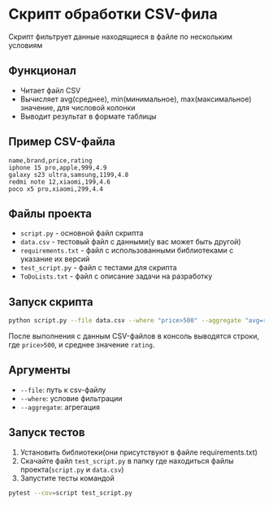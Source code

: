 # Скрипт обработки CSV-фила 
Скрипт фильтрует данные находящиеся в файле по нескольким условиям

## Функционал
- Читает файл CSV
- Вычисляет avg(среднее), min(минимальное), max(максимальное) значение, для числовой колонки
- Выводит результат в формате таблицы

## Пример CSV-файла
```csv
name,brand,price,rating
iphone 15 pro,apple,999,4.9
galaxy s23 ultra,samsung,1199,4.8
redmi note 12,xiaomi,199,4.6
poco x5 pro,xiaomi,299,4.4
```
## Файлы проекта
- `script.py` - основной файл скрипта
- `data.csv` - тестовый файл с данными(у вас может быть другой)
- `requirements.txt` - файл с использованными библиотеками с указание их версий
- `test_script.py` - файл с тестами для скрипта
- `ToDoLists.txt` - файл с описание задачи на разработку

## Запуск скрипта
```bash
python script.py --file data.csv --where "price>500" --aggregate "avg=rating"
```
После выполнения с данным CSV-файлов в консоль выводятся строки, где `price>500`, и среднее значение `rating`.

## Аргументы
- `--file`: путь к csv-файлу
- `--where`: условие фильтрации
- `--aggregate`: агрегация

## Запуск тестов
1. Установить библиотеки(они присутствуют в файле requirements.txt)
2. Скачайте файл `test_script.py` в папку где находиться файлы проекта(`script.py` и `data.csv`)
3. Запустите тесты командой
```bash
pytest --cov=script test_script.py
```
   





